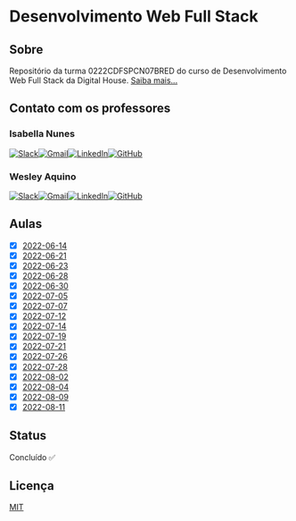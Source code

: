 # Desenvolvimento Web Full Stack

## Sobre

Repositório da turma 0222CDFSPCN07BRED do curso de Desenvolvimento Web Full Stack da Digital House. [Saiba mais...](https://www.digitalhouse.com/br/produtos/programacao/desenvolvimento-web-full-stack)

## Contato com os professores

### Isabella Nunes

[![Slack](https://img.shields.io/badge/Slack-4A154B?style=for-the-badge&logo=slack&logoColor=white)](https://alunos-dhbr.slack.com/team/U03J8B8H7G9)[![Gmail](https://img.shields.io/badge/Gmail-D14836?style=for-the-badge&logo=gmail&logoColor=white)](mailto:ifreitas@digitalhouse.com)[![LinkedIn](https://img.shields.io/badge/linkedin-%230077B5.svg?style=for-the-badge&logo=linkedin&logoColor=white)](https://www.linkedin.com/in/isadfrn/)[![GitHub](https://img.shields.io/badge/github-%23121011.svg?style=for-the-badge&logo=github&logoColor=white)](https://github.com/isadfrn)

### Wesley Aquino

[![Slack](https://img.shields.io/badge/Slack-4A154B?style=for-the-badge&logo=slack&logoColor=white)](https://alunos-dhbr.slack.com/team/U033K4BLFTR)[![Gmail](https://img.shields.io/badge/Gmail-D14836?style=for-the-badge&logo=gmail&logoColor=white)](mailto:waquino@digitalhouse.com)[![LinkedIn](https://img.shields.io/badge/linkedin-%230077B5.svg?style=for-the-badge&logo=linkedin&logoColor=white)](https://www.linkedin.com/in/wesley-aquino/)[![GitHub](https://img.shields.io/badge/github-%23121011.svg?style=for-the-badge&logo=github&logoColor=white)](https://github.com/lelinho93)

## Aulas

- [x] [2022-06-14](./2022-06-14/README.md)
- [x] [2022-06-21](./2022-06-21/README.md)
- [x] [2022-06-23](./2022-06-23/README.md)
- [x] [2022-06-28](./2022-06-28/README.md)
- [x] [2022-06-30](./2022-06-30/README.md)
- [x] [2022-07-05](./2022-07-05/README.md)
- [x] [2022-07-07](./2022-07-07/README.md)
- [x] [2022-07-12](./2022-07-12/README.md)
- [x] [2022-07-14](./2022-07-14/README.md)
- [x] [2022-07-19](./2022-07-19/README.md)
- [x] [2022-07-21](./2022-07-21/README.md)
- [x] [2022-07-26](./2022-07-26/README.md)
- [x] [2022-07-28](./2022-07-28/README.md)
- [x] [2022-08-02](./2022-08-02/README.md)
- [x] [2022-08-04](./2022-08-04/README.md)
- [x] [2022-08-09](./2022-08-09/README.md)
- [x] [2022-08-11](./2022-08-11/README.md)

## Status

Concluído ✅

## Licença

[MIT](./LICENSE)
